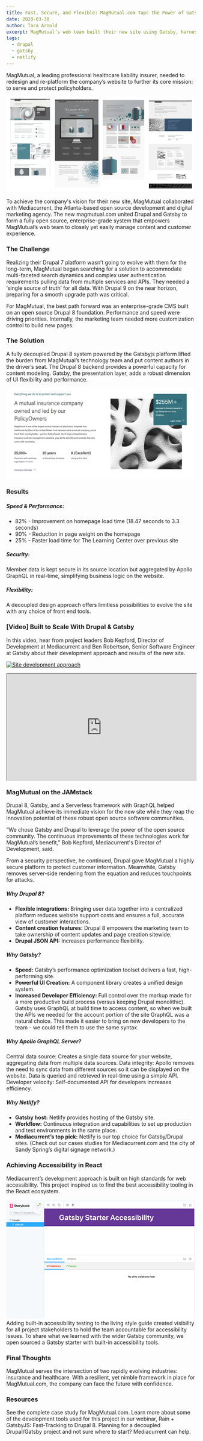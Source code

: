 ```yaml
---
title: Fast, Secure, and Flexible: MagMutual.com Taps the Power of Gatsby + Drupal 8
date: 2020-03-30
author: Tara Arnold
excerpt: MagMutual’s web team built their new site using Gatsby, harnessed to Drupal 8, to deliver easily managed content and customer experience, incredibly fast.
tags:
  - drupal
  - gatsby
  - netlify
---
```


MagMutual, a leading professional healthcare liability insurer, needed to redesign and re-platform the company’s website to further its core mission: to serve and protect policyholders.

![](./MagMutual_design_sm.png)

To achieve the company's vision for their new site, MagMutual collaborated with Mediacurrent, the Atlanta-based open source development and digital marketing agency. The new magmutual.com united Drupal and Gatsby to form a fully open source, enterprise-grade system that empowers MagMutual’s web team to closely yet easily manage content and customer experience.

### The Challenge
Realizing their Drupal 7 platform wasn’t going to evolve with them for the long-term, MagMutual began searching for a solution to accommodate multi-faceted search dynamics and complex user authentication requirements pulling data from multiple services and APIs. They needed a ‘single source of truth’ for all data. With Drupal 9 on the near horizon, preparing for a smooth upgrade path was critical.

For MagMutual, the best path forward was an enterprise-grade CMS built on an open source Drupal 8 foundation. Performance and speed were driving priorities. Internally, the marketing team needed more customization control to build new pages.

### The Solution
A fully decoupled Drupal 8 system powered by the Gatsbyjs platform lifted the burden from MagMutual’s technology team and put content authors in the driver’s seat. The Drupal 8 backend provides a powerful capacity for content modeling. Gatsby, the presentation layer, adds a robust dimension of UI flexibility and performance.

![ ](./MagMutual_mission.png)

### Results

##### _Speed & Performance:_
* 82% - Improvement on homepage load time (18.47 seconds to 3.3 seconds)
* 90% - Reduction in page weight on the homepage
* 25% - Faster load time for The Learning Center over previous site


##### _Security:_

Member data is kept secure in its source location but aggregated by Apollo GraphQL in real-time, simplifying business logic on the website.

##### _Flexibility:_
A decoupled design approach offers limitless possibilities to evolve the site with any choice of front end tools.

### [Video] Built to Scale With Drupal & Gatsby

In this video, hear from project leaders Bob Kepford, Director of Development at Mediacurrent and Ben Robertson, Senior Software Engineer at Gatsby about their development approach and results of the new site.

[![Site development approach](https://res.cloudinary.com/marcomontalbano/image/upload/v1583779053/video_to_markdown/images/youtube--kCidJJf75CA-c05b58ac6eb4c4700831b2b3070cd403.jpg)](https://www.youtube.com/embed/kCidJJf75CA "LaunchDarkly feature flag plugin")

<div style="position: relative; display: block; max-width: 960px;"><div style="padding-top: 56.25%;"><iframe src="https://players.brightcove.net/1027729815001/befDVqJZ_default/index.html?videoId=6133184295001" allowfullscreen="" allow="encrypted-media" style="position: absolute; top: 0px; right: 0px; bottom: 0px; left: 0px; width: 100%; height: 100%;"></iframe></div></div>

### MagMutual on the JAMstack
Drupal 8, Gatsby, and a Serverless framework with GraphQL helped MagMutual achieve its immediate vision for the new site while they reap the innovation potential of these robust open source software communities.

“We chose Gatsby and Drupal to leverage the power of the open source community. The continuous improvements of these technologies work for MagMutual’s benefit,” Bob Kepford, Mediacurrent's Director of Development, said.

From a security perspective, he continued, Drupal gave MagMutual a highly secure platform to protect customer information. Meanwhile, Gatsby removes server-side rendering from the equation and reduces touchpoints for attacks.

##### Why Drupal 8?
* __Flexible integrations:__ Bringing user data together into a centralized platform reduces website support costs and ensures a full, accurate view of customer interactions.
* __Content creation features:__ Drupal 8 empowers the marketing team to take ownership of content updates and page creation sitewide.
* __Drupal JSON API:__ Increases performance flexibility.

##### Why Gatsby?
* __Speed:__ Gatsby’s performance optimization toolset delivers a fast, high-performing site.
* __Powerful UI Creation:__ A component library creates a unified design system.
* __Increased Developer Efficiency:__ Full control over the markup made for a more productive build process (versus keeping Drupal monolithic). Gatsby uses GraphQL at build time to access content, so when we built the APIs we needed for the account portion of the site GraphQL was a natural choice. This made it easier to bring on new developers to the team - we could tell them to use the same syntax.

##### Why Apollo GraphQL Server?
Central data source: Creates a single data source for your website, aggregating data from multiple data sources.
Data integrity: Apollo removes the need to sync data from different sources so it can be displayed on the website. Data is queried and retrieved in real-time using a simple API.
Developer velocity: Self-documented API for developers increases efficiency.

##### Why Netlify?
* __Gatsby host:__ Netlify provides hosting of the Gatsby site.
* __Workflow:__ Continuous integration and capabilities to set up production and test environments in the same place.
* __Mediacurrent’s top pick:__ Netlify is our top choice for Gatsby/Drupal sites. (Check out our cases studies for Mediacurrent.com and the city of Sandy Spring’s digital signage network.)

### Achieving Accessibility in React
Mediacurrent’s development approach is built on high standards for web accessibility. This project inspired us to find the best accessibility tooling in the React ecosystem.

![](./Gastby_a11y_web.png)
Adding built-in accessibility testing to the living style guide created visibility for all project stakeholders to hold the team accountable for accessibility issues. To share what we learned with the wider Gatsby community, we open sourced a Gatsby starter with built-in accessibility tools.

### Final Thoughts

MagMutual serves the intersection of two rapidly evolving industries: insurance and healthcare. With a resilient, yet nimble framework in place for MagMutual.com, the company can face the future with confidence.

### Resources
See the complete case study for MagMutual.com.
Learn more about some of the development tools used for this project in our webinar, Rain + GatsbyJS: Fast-Tracking to Drupal 8.
Planning for a decoupled Drupal/Gatsby project and not sure where to start? Mediacurrent can help.
